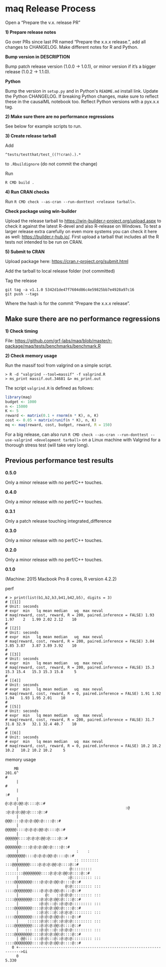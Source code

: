 # maq Release Process

Open a “Prepare the v.x. release PR”

**1) Prepare release notes**

Go over PRs since last PR named “Prepare the x.x.x release.”, add all changes to CHANGELOG.
Make different notes for R and Python.

**Bump version in DESCRIPTION**

Bump patch release version (1.0.0 → 1.0.1), or minor version if it’s a bigger release (1.0.2 → 1.1.0).

**Python**

Bump the version in `setup.py` and in Python's `README.md` install link. Update the Python CHANGELOG.
If breaking Python changes, make sure to reflect these in the causalML notebook too. Reflect Python versions with a pyx.x.x tag.

**2) Make sure there are no performance regressions**

See below for example scripts to run.

**3) Create release tarball**

Add
```
^tests/testthat/test_((?!cran).).*
```
to `.Rbuildignore` (do not commit the change)

Run

`R CMD build .`

**4) Run CRAN checks**

Run `R CMD check --as-cran --run-donttest <release tarball>`.

**Check package using win-builder**

Upload the release tarball to https://win-builder.r-project.org/upload.aspx to check it against the latest R-devel and also R-release on Windows. To test a larger release extra carefully on even more systems you can check it here as well: https://builder.r-hub.io/.  First upload a tarball that includes all the R tests not intended to be run on CRAN.

**5) Submit to CRAN**

Upload package here: https://cran.r-project.org/submit.html

Add the tarball to local release folder (not committed)

Tag the release

```
git tag -a v1.1.0 5342d1de47f7604d86c4e59825bb7e4928a97c16
git push --tags
```

Where the hash is for the commit “Prepare the x.x.x release”.

## Make sure there are no performance regressions

**1) Check timing**

File: https://github.com/grf-labs/maq/blob/master/r-package/maq/tests/benchmarks/benchmark.R


**2) Check memory usage**

Run the massif tool from valgrind on a simple script.

```
> R -d "valgrind --tool=massif" -f valgrind.R
> ms_print massif.out.34681 &> ms_print.out
```

The script `valgrind.R` is defined as follows:

```R
library(maq)
budget <- 1000
n <- 15000
K <- 5
reward <- matrix(0.1 + rnorm(n * K), n, K)
cost <- 0.05 + matrix(runif(n * K), n, K)
mq <- maq(reward, cost, budget, reward, R = 150)
```

For a big release, can also run `R CMD check --as-cran --run-donttest --use-valgrind <development tarball>` on a Linux machine with Valgrind for a thorough stress test (will take very long).

## Previous performance test results

**0.5.0**

Only a minor release with no perf/C++ touches.

**0.4.0**

Only a minor release with no perf/C++ touches.

**0.3.1**

Only a patch release touching integrated_difference

**0.3.0**

Only a minor release with no perf/C++ touches.

**0.2.0**

Only a minor release with no perf/C++ touches.

**0.1.0**

(Machine: 2015 Macbook Pro 8 cores, R version 4.2.2)

perf

```
# > print(list(b1,b2,b3,b41,b42,b5), digits = 3)
# [[1]]
# Unit: seconds
# expr  min   lq mean median   uq  max neval
# maq(reward, cost, reward, R = 200, paired.inference = FALSE) 1.93 1.97    2   1.99 2.02 2.12    10
#
# [[2]]
# Unit: seconds
# expr  min   lq mean median   uq  max neval
# maq(reward, cost, reward, R = 200, paired.inference = FALSE) 3.84 3.85 3.87   3.87 3.89 3.92    10
#
# [[3]]
# Unit: seconds
# expr  min   lq mean median   uq  max neval
# maq(reward, cost, reward, R = 200, paired.inference = FALSE) 15.3 15.3 15.4   15.3 15.3 15.8     5
#
# [[4]]
# Unit: seconds
# expr  min   lq mean median   uq  max neval
# maq(reward, cost, reward, R = 0, paired.inference = FALSE) 1.91 1.92 1.94   1.93 1.95 2.01    10
#
# [[5]]
# Unit: seconds
# expr  min   lq mean median   uq  max neval
# maq(reward, cost, reward, R = 200, paired.inference = FALSE) 31.7 31.8 32.9   32.1 32.4 40.7    10
#
# [[6]]
# Unit: seconds
# expr  min   lq mean median   uq  max neval
# maq(reward, cost, reward, R = 0, paired.inference = FALSE) 10.2 10.2 10.2   10.2 10.2 10.2     5
```

memory usage

```
    MB
201.6^                                                                       #
     |                                                                       #
     |                                                                      :#
     |                                                      @:@:@:@@:@::::@::#
     |                                                :@   :@:@:@:@@:@::::@::#
     |                                               @@@::::@:@:@:@@:@::::@::#
     |                                             @@@@@::::@:@:@:@@:@::::@::#
     |                                            @@@@@@::::@:@:@:@@:@::::@::#
     |                                           @@@@@@@::::@:@:@:@@:@::::@::#
     |                          :    :         :@@@@@@@@::::@:@:@:@@:@::::@::#
     |                         :: ::::::::   :::@@@@@@@@::::@:@:@:@@:@::::@::#
     |                       @::::::::: ::::::::@@@@@@@@::::@:@:@:@@:@::::@::#
     |                      :@::::::::: ::: ::::@@@@@@@@::::@:@:@:@@:@::::@::#
     |                     @:@::::::::: ::: ::::@@@@@@@@::::@:@:@:@@:@::::@::#
     |            @:   ::@:@:@::::::::: ::: ::::@@@@@@@@::::@:@:@:@@:@::::@::#
     |         :@:@:::@::@:@:@::::::::: ::: ::::@@@@@@@@::::@:@:@:@@:@::::@::#
     |        ::@:@:::@::@:@:@::::::::: ::: ::::@@@@@@@@::::@:@:@:@@:@::::@::#
     |    ::::::@:@:::@::@:@:@::::::::: ::: ::::@@@@@@@@::::@:@:@:@@:@::::@::#
     |   ::: :::@:@:::@::@:@:@::::::::: ::: ::::@@@@@@@@::::@:@:@:@@:@::::@::#
     | @@::: :::@:@:::@::@:@:@::::::::: ::: ::::@@@@@@@@::::@:@:@:@@:@::::@::#
   0 +----------------------------------------------------------------------->Gi
     0                                                                   5.330
```
